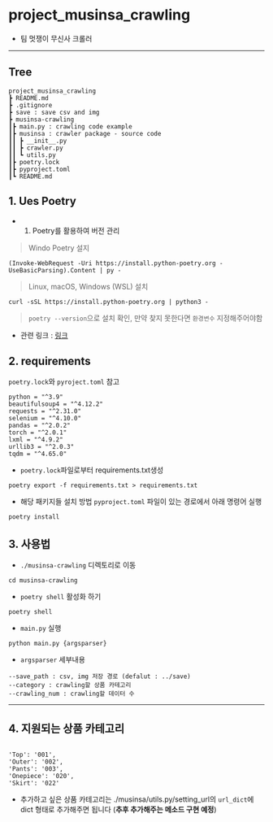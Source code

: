 # project_musinsa_crawling
- 팀 멋쟁이 무신사 크롤러

---
## Tree
```
project_musinsa_crawling
┣ README.md
┣ .gitignore
┣ save : save csv and img
┣ musinsa-crawling
┃┣ main.py : crawling code example
┃┣ musinsa : crawler package - source code
┃┃ ┣ __init__.py
┃┃ ┣ crawler.py
┃┃ ┗ utils.py
┃┣ poetry.lock
┃┣ pyproject.toml
┃┗ README.md
```

## 1. Ues Poetry
- 1. Poetry를 활용하여 버전 관리

> Windo Poetry 설지
```
(Invoke-WebRequest -Uri https://install.python-poetry.org -UseBasicParsing).Content | py -
```

> Linux, macOS, Windows (WSL) 설치
```
curl -sSL https://install.python-poetry.org | python3 -
```

> `poetry --version`으로 설치 확인, 만약 찾지 못한다면 `환경변수` 지정해주어야함  
- 관련 링크 : [링크](https://velog.io/@liso_o/Poetry-%ED%99%98%EA%B2%BD-%EB%B3%80%EC%88%98-%EC%84%A4%EC%A0%95)

## 2. requirements
`poetry.lock`와 `pyroject.toml` 참고

```
python = "^3.9"
beautifulsoup4 = "^4.12.2"
requests = "^2.31.0"
selenium = "^4.10.0"
pandas = "^2.0.2"
torch = "^2.0.1"
lxml = "^4.9.2"
urllib3 = "^2.0.3"
tqdm = "^4.65.0"
```

- `poetry.lock`파일로부터 requirements.txt생성
```
poetry export -f requirements.txt > requirements.txt
```

- 해당 패키지들 설치 방법
`pyproject.toml` 파일이 있는 경로에서 아래 명령어 실행
```
poetry install
```

## 3. 사용법
- `./musinsa-crawling` 디렉토리로 이동
```
cd musinsa-crawling
```

- `poetry shell` 활성화 하기
```
poetry shell
```

- `main.py` 실행 
```
python main.py {argsparser}
```

- `argsparser` 세부내용
```
--save_path : csv, img 저장 경로 (defalut : ../save)
--category : crawling할 상품 카테고리
--crawling_num : crawling할 데이터 수
```
---

## 4. 지원되는 상품 카테고리
```

'Top': '001',
'Outer': '002',
'Pants': '003',
'Onepiece': '020',
'Skirt': '022'

```

- 추가하고 싶은 상품 카테고리는 ./musinsa/utils.py/setting_url의 `url_dict`에 dict 형태로 추가해주면 됩니다 (**추후 추가해주는 메소드 구현 예정**) 


